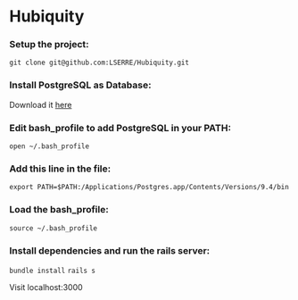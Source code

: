 # Hubiquity

### Setup the project:

`git clone git@github.com:LSERRE/Hubiquity.git`

### Install PostgreSQL as Database:

Download it [here](http://postgresapp.com/)

### Edit bash_profile to add PostgreSQL in your PATH:

`open ~/.bash_profile`

### Add this line in the file: 

`export PATH=$PATH:/Applications/Postgres.app/Contents/Versions/9.4/bin`

### Load the bash_profile:

`source ~/.bash_profile`

### Install dependencies and run the rails server:

`bundle install`
`rails s`

Visit localhost:3000
